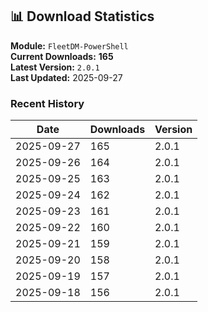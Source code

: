## 📊 Download Statistics

**Module:** `FleetDM-PowerShell`  
**Current Downloads:** **165**  
**Latest Version:** `2.0.1`  
**Last Updated:** 2025-09-27

### Recent History

| Date | Downloads | Version |
|------|-----------|---------|
| 2025-09-27 | 165 | 2.0.1 |
| 2025-09-26 | 164 | 2.0.1 |
| 2025-09-25 | 163 | 2.0.1 |
| 2025-09-24 | 162 | 2.0.1 |
| 2025-09-23 | 161 | 2.0.1 |
| 2025-09-22 | 160 | 2.0.1 |
| 2025-09-21 | 159 | 2.0.1 |
| 2025-09-20 | 158 | 2.0.1 |
| 2025-09-19 | 157 | 2.0.1 |
| 2025-09-18 | 156 | 2.0.1 |
